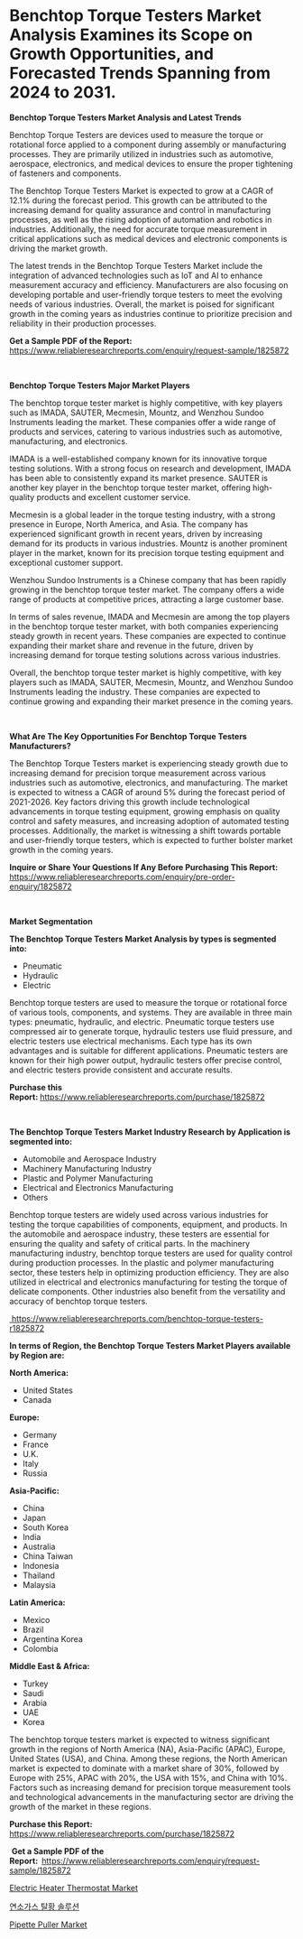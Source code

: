 <p><h1>Benchtop Torque Testers Market Analysis Examines its Scope on Growth Opportunities, and Forecasted Trends Spanning from 2024 to 2031.</h1></p><p><strong>Benchtop Torque Testers Market Analysis and Latest Trends</strong></p>
<p><p>Benchtop Torque Testers are devices used to measure the torque or rotational force applied to a component during assembly or manufacturing processes. They are primarily utilized in industries such as automotive, aerospace, electronics, and medical devices to ensure the proper tightening of fasteners and components.</p><p>The Benchtop Torque Testers Market is expected to grow at a CAGR of 12.1% during the forecast period. This growth can be attributed to the increasing demand for quality assurance and control in manufacturing processes, as well as the rising adoption of automation and robotics in industries. Additionally, the need for accurate torque measurement in critical applications such as medical devices and electronic components is driving the market growth.</p><p>The latest trends in the Benchtop Torque Testers Market include the integration of advanced technologies such as IoT and AI to enhance measurement accuracy and efficiency. Manufacturers are also focusing on developing portable and user-friendly torque testers to meet the evolving needs of various industries. Overall, the market is poised for significant growth in the coming years as industries continue to prioritize precision and reliability in their production processes.</p></p>
<p><strong>Get a Sample PDF of the Report:&nbsp;</strong> <a href="https://www.reliableresearchreports.com/enquiry/request-sample/1825872">https://www.reliableresearchreports.com/enquiry/request-sample/1825872</a></p>
<p>&nbsp;</p>
<p><strong>Benchtop Torque Testers Major Market Players</strong></p>
<p><p>The benchtop torque tester market is highly competitive, with key players such as IMADA, SAUTER, Mecmesin, Mountz, and Wenzhou Sundoo Instruments leading the market. These companies offer a wide range of products and services, catering to various industries such as automotive, manufacturing, and electronics.</p><p>IMADA is a well-established company known for its innovative torque testing solutions. With a strong focus on research and development, IMADA has been able to consistently expand its market presence. SAUTER is another key player in the benchtop torque tester market, offering high-quality products and excellent customer service.</p><p>Mecmesin is a global leader in the torque testing industry, with a strong presence in Europe, North America, and Asia. The company has experienced significant growth in recent years, driven by increasing demand for its products in various industries. Mountz is another prominent player in the market, known for its precision torque testing equipment and exceptional customer support.</p><p>Wenzhou Sundoo Instruments is a Chinese company that has been rapidly growing in the benchtop torque tester market. The company offers a wide range of products at competitive prices, attracting a large customer base.</p><p>In terms of sales revenue, IMADA and Mecmesin are among the top players in the benchtop torque tester market, with both companies experiencing steady growth in recent years. These companies are expected to continue expanding their market share and revenue in the future, driven by increasing demand for torque testing solutions across various industries.</p><p>Overall, the benchtop torque tester market is highly competitive, with key players such as IMADA, SAUTER, Mecmesin, Mountz, and Wenzhou Sundoo Instruments leading the industry. These companies are expected to continue growing and expanding their market presence in the coming years.</p></p>
<p>&nbsp;</p>
<p><strong>What Are The Key Opportunities For Benchtop Torque Testers Manufacturers?</strong></p>
<p><p>The Benchtop Torque Testers market is experiencing steady growth due to increasing demand for precision torque measurement across various industries such as automotive, electronics, and manufacturing. The market is expected to witness a CAGR of around 5% during the forecast period of 2021-2026. Key factors driving this growth include technological advancements in torque testing equipment, growing emphasis on quality control and safety measures, and increasing adoption of automated testing processes. Additionally, the market is witnessing a shift towards portable and user-friendly torque testers, which is expected to further bolster market growth in the coming years.</p></p>
<p><strong>Inquire or Share Your Questions If Any Before Purchasing This Report:</strong> <a href="https://www.reliableresearchreports.com/enquiry/pre-order-enquiry/1825872">https://www.reliableresearchreports.com/enquiry/pre-order-enquiry/1825872</a></p>
<p>&nbsp;</p>
<p><strong>Market Segmentation</strong></p>
<p><strong>The Benchtop Torque Testers Market Analysis by types is segmented into:</strong></p>
<p><ul><li>Pneumatic</li><li>Hydraulic</li><li>Electric</li></ul></p>
<p><p>Benchtop torque testers are used to measure the torque or rotational force of various tools, components, and systems. They are available in three main types: pneumatic, hydraulic, and electric. Pneumatic torque testers use compressed air to generate torque, hydraulic testers use fluid pressure, and electric testers use electrical mechanisms. Each type has its own advantages and is suitable for different applications. Pneumatic testers are known for their high power output, hydraulic testers offer precise control, and electric testers provide consistent and accurate results.</p></p>
<p><strong>Purchase this Report:&nbsp;</strong><a href="https://www.reliableresearchreports.com/purchase/1825872">https://www.reliableresearchreports.com/purchase/1825872</a></p>
<p>&nbsp;</p>
<p><strong>The Benchtop Torque Testers Market Industry Research by Application is segmented into:</strong></p>
<p><ul><li>Automobile and Aerospace Industry</li><li>Machinery Manufacturing Industry</li><li>Plastic and Polymer Manufacturing</li><li>Electrical and Electronics Manufacturing</li><li>Others</li></ul></p>
<p><p>Benchtop torque testers are widely used across various industries for testing the torque capabilities of components, equipment, and products. In the automobile and aerospace industry, these testers are essential for ensuring the quality and safety of critical parts. In the machinery manufacturing industry, benchtop torque testers are used for quality control during production processes. In the plastic and polymer manufacturing sector, these testers help in optimizing production efficiency. They are also utilized in electrical and electronics manufacturing for testing the torque of delicate components. Other industries also benefit from the versatility and accuracy of benchtop torque testers.</p></p>
<p><a href="https://www.reliableresearchreports.com/benchtop-torque-testers-r1825872">&nbsp;https://www.reliableresearchreports.com/benchtop-torque-testers-r1825872</a></p>
<p><strong>In terms of Region, the Benchtop Torque Testers Market Players available by Region are:</strong></p>
<p>
    <p> <strong> North America: </strong>
        <ul>
            <li>United States</li>
            <li>Canada</li>
        </ul>
        </p> 
    <p> <strong> Europe: </strong>
        <ul>
            <li>Germany</li>
            <li>France</li>
            <li>U.K.</li>
            <li>Italy</li>
            <li>Russia</li>
        </ul>
        </p> 
    <p> <strong> Asia-Pacific: </strong>
        <ul>
            <li>China</li>
            <li>Japan</li>
            <li>South Korea</li>
            <li>India</li>
            <li>Australia</li>
            <li>China Taiwan</li>
            <li>Indonesia</li>
            <li>Thailand</li>
            <li>Malaysia</li>
        </ul>
        </p> 
    <p> <strong> Latin America: </strong>
        <ul>
            <li>Mexico</li>
            <li>Brazil</li>
            <li>Argentina Korea</li>
            <li>Colombia</li>
        </ul>
        </p> 
    <p> <strong> Middle East & Africa: </strong>
        <ul>
            <li>Turkey</li>
            <li>Saudi</li>
            <li>Arabia</li>
            <li>UAE</li>
            <li>Korea</li>
        </ul>
    </p>
    </p>
<p><p>The benchtop torque testers market is expected to witness significant growth in the regions of North America (NA), Asia-Pacific (APAC), Europe, United States (USA), and China. Among these regions, the North American market is expected to dominate with a market share of 30%, followed by Europe with 25%, APAC with 20%, the USA with 15%, and China with 10%. Factors such as increasing demand for precision torque measurement tools and technological advancements in the manufacturing sector are driving the growth of the market in these regions.</p></p>
<p><strong>Purchase this Report: </strong><a href="https://www.reliableresearchreports.com/purchase/1825872">https://www.reliableresearchreports.com/purchase/1825872</a></p>
<p>&nbsp;<strong>Get a Sample PDF of the Report:&nbsp;&nbsp;</strong><a href="https://www.reliableresearchreports.com/enquiry/request-sample/1825872">https://www.reliableresearchreports.com/enquiry/request-sample/1825872</a></p>
<p><strong></strong></p>
<p><p><a href="https://github.com/rionkhanvai01/Market-Research-Report-List-1/blob/main/electric-heater-thermostat-market.md">Electric Heater Thermostat Market</a></p><p><a href="https://github.com/LoganRew1964/Market-Research-Report-List-1/blob/main/5694296175858.md">연소가스 탈황 솔루션</a></p><p><a href="https://github.com/haleemasakdiya1/Market-Research-Report-List-1/blob/main/pipette-puller-market.md">Pipette Puller Market</a></p></p>